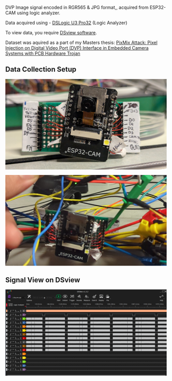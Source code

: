 DVP Image signal encoded in RGR565 & JPG format,, acquired from ESP32-CAM using logic analyzer.

Data acquired using - [DSLogic U3 Pro32](https://www.amazon.com/DreamSourceLab-USB-Based-Analyzer-Sampling-Interface/dp/B08C2GDFDW/) (Logic Analyzer)

To view data, you require [DSview software](https://www.dreamsourcelab.com/download/).

Dataset was aquired as a part of my Masters thesis: 
[PixMix Attack: Pixel Injection on Digital Video Port (DVP) Interface in Embedded Camera Systems with PCB Hardware Trojan](https://etd.ohiolink.edu/acprod/odb_etd/etd/r/1501/10?clear=10&p10_accession_num=wright174793161471583)
 

## Data Collection Setup

![Alt text](/assets/SignalBusBreakout.jpg)

![Alt text](/assets/LineDriveMCU.jpg)

## Signal View on DSview

![Alt text](/assets/DSview.png)
